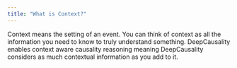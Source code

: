 ```yaml
---
title: "What is Context?"
---
```

 
Context means the setting of an event. You can think of context as all the information you need to know to truly understand something. DeepCausality enables context aware causality reasoning meaning DeepCausality considers as much contextual information as you add to it.

